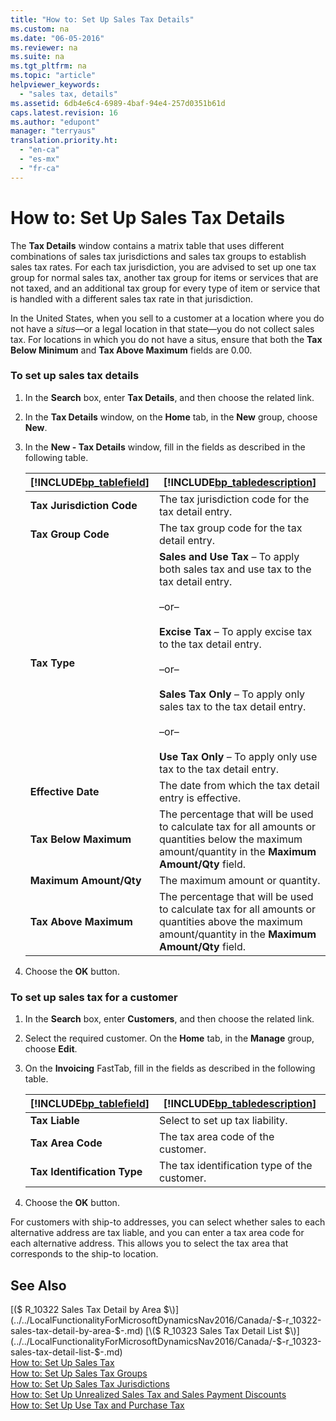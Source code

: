 ```yaml
---
title: "How to: Set Up Sales Tax Details"
ms.custom: na
ms.date: "06-05-2016"
ms.reviewer: na
ms.suite: na
ms.tgt_pltfrm: na
ms.topic: "article"
helpviewer_keywords: 
  - "sales tax, details"
ms.assetid: 6db4e6c4-6989-4baf-94e4-257d0351b61d
caps.latest.revision: 16
ms.author: "edupont"
manager: "terryaus"
translation.priority.ht: 
  - "en-ca"
  - "es-mx"
  - "fr-ca"
---
```

# How to: Set Up Sales Tax Details
The **Tax Details** window contains a matrix table that uses different combinations of sales tax jurisdictions and sales tax groups to establish sales tax rates. For each tax jurisdiction, you are advised to set up one tax group for normal sales tax, another tax group for items or services that are not taxed, and an additional tax group for every type of item or service that is handled with a different sales tax rate in that jurisdiction.  
  
 In the United States, when you sell to a customer at a location where you do not have a *situs*—or a legal location in that state—you do not collect sales tax. For locations in which you do not have a situs, ensure that both the **Tax Below Minimum** and **Tax Above Maximum** fields are 0.00.  
  
### To set up sales tax details  
  
1.  In the **Search** box, enter **Tax Details**, and then choose the related link.  
  
2.  In the **Tax Details** window, on the **Home** tab, in the **New** group, choose **New**.  
  
3.  In the **New \- Tax Details** window, fill in the fields as described in the following table.  
  
    |[!INCLUDE[bp_tablefield](../../ApplicationDesign/includes/bp_tablefield_md.md)]|[!INCLUDE[bp_tabledescription](../../ApplicationDesign/includes/bp_tabledescription_md.md)]|  
    |---------------------------------|---------------------------------------|  
    |**Tax Jurisdiction Code**|The tax jurisdiction code for the tax detail entry.|  
    |**Tax Group Code**|The tax group code for the tax detail entry.|  
    |**Tax Type**|**Sales and Use Tax** – To apply both sales tax and use tax to the tax detail entry.<br /><br /> –or–<br /><br /> **Excise Tax** – To apply excise tax to the tax detail entry.<br /><br /> –or–<br /><br /> **Sales Tax Only** – To apply only sales tax to the tax detail entry.<br /><br /> –or–<br /><br /> **Use Tax Only** – To apply only use tax to the tax detail entry.|  
    |**Effective Date**|The date from which the tax detail entry is effective.|  
    |**Tax Below Maximum**|The percentage that will be used to calculate tax for all amounts or quantities below the maximum amount\/quantity in the **Maximum Amount\/Qty** field.|  
    |**Maximum Amount\/Qty**|The maximum amount or quantity.|  
    |**Tax Above Maximum**|The percentage that will be used to calculate tax for all amounts or quantities above the maximum amount\/quantity in the **Maximum Amount\/Qty** field.|  
  
4.  Choose the **OK** button.  
  
### To set up sales tax for a customer  
  
1.  In the **Search** box, enter **Customers**, and then choose the related link.  
  
2.  Select the required customer. On the **Home** tab, in the **Manage** group, choose **Edit**.  
  
3.  On the **Invoicing** FastTab, fill in the fields as described in the following table.  
  
    |[!INCLUDE[bp_tablefield](../../ApplicationDesign/includes/bp_tablefield_md.md)]|[!INCLUDE[bp_tabledescription](../../ApplicationDesign/includes/bp_tabledescription_md.md)]|  
    |---------------------------------|---------------------------------------|  
    |**Tax Liable**|Select to set up tax liability.|  
    |**Tax Area Code**|The tax area code of the customer.|  
    |**Tax Identification Type**|The tax identification type of the customer.|  
  
4.  Choose the **OK** button.  
  
 For customers with ship\-to addresses, you can select whether sales to each alternative address are tax liable, and you can enter a tax area code for each alternative address. This allows you to select the tax area that corresponds to the ship\-to location.  
  
## See Also  
 [\($ R\_10322 Sales Tax Detail by Area  $\)](../../LocalFunctionalityForMicrosoftDynamicsNav2016/Canada/-$-r_10322-sales-tax-detail-by-area-$-.md)   
 [\($ R\_10323 Sales Tax Detail List $\)](../../LocalFunctionalityForMicrosoftDynamicsNav2016/Canada/-$-r_10323-sales-tax-detail-list-$-.md)   
 [How to: Set Up Sales Tax](../../LocalFunctionalityForMicrosoftDynamicsNav2016/Canada/how-to-set-up-sales-tax.md)   
 [How to: Set Up Sales Tax Groups](../../LocalFunctionalityForMicrosoftDynamicsNav2016/Canada/how-to-set-up-sales-tax-groups.md)   
 [How to: Set Up Sales Tax Jurisdictions](../../LocalFunctionalityForMicrosoftDynamicsNav2016/Canada/how-to-set-up-sales-tax-jurisdictions.md)   
 [How to: Set Up Unrealized Sales Tax and Sales Payment Discounts](../../LocalFunctionalityForMicrosoftDynamicsNav2016/Canada/how-to-set-up-unrealized-sales-tax-and-sales-payment-discounts.md)   
 [How to: Set Up Use Tax and Purchase Tax](../../LocalFunctionalityForMicrosoftDynamicsNav2016/Canada/how-to-set-up-use-tax-and-purchase-tax.md)